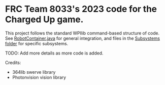 # FRC Team 8033's 2023 code for the Charged Up game.
This project follows the standard WPIlib command-based structure of code. See [RobotContainer.java](src/main/java/frc/robot/RobotContainer.java) for general integration, and files in the [Subsystems folder](src/main/java/frc/robot/subsystems/) for specific subsystems.

TODO: Add more details as more code is added.

Credits:
 - 364lib swerve library
 - Photonvision vision library
